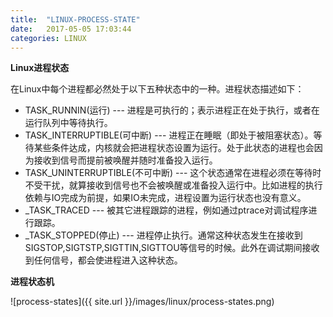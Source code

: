 ```yaml
---
title:  "LINUX-PROCESS-STATE"
date:   2017-05-05 17:03:44
categories: LINUX
---
```


**Linux进程状态**

在Linux中每个进程都必然处于以下五种状态中的一种。进程状态描述如下：

- TASK_RUNNIN(运行) --- 进程是可执行的；表示进程正在处于执行，或者在运行队列中等待执行。
- TASK_INTERRUPTIBLE(可中断) --- 进程正在睡眠（即处于被阻塞状态）。等待某些条件达成，内核就会把进程状态设置为运行。处于此状态的进程也会因为接收到信号而提前被唤醒并随时准备投入运行。
- TASK_UNINTERRUPTIBLE(不可中断) --- 这个状态通常在进程必须在等待时不受干扰，就算接收到信号也不会被唤醒或准备投入运行中。比如进程的执行依赖与IO完成为前提，如果IO未完成，进程设置为运行状态也没有意义。
- _TASK_TRACED --- 被其它进程跟踪的进程，例如通过ptrace对调试程序进行跟踪。
- _TASK_STOPPED(停止) --- 进程停止执行。通常这种状态发生在接收到SIGSTOP,SIGTSTP,SIGTTIN,SIGTTOU等信号的时候。此外在调试期间接收到任何信号，都会使进程进入这种状态。

**进程状态机**

![process-states]({{ site.url }}/images/linux/process-states.png)